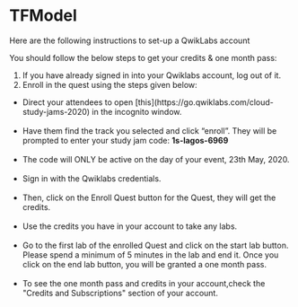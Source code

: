 # TFModel

Here are the following instructions to set-up a QwikLabs account

You should follow the below steps to get your credits & one month pass:

1. If you have already signed in into your Qwiklabs account, log out of it.</br>
2. Enroll in the quest using the steps given below:

  <ul>
  <li>Direct your attendees to open [this](https://go.qwiklabs.com/cloud-study-jams-2020) in the incognito window.</li></br>
  <li>Have them find the track you selected and click “enroll”. They will be prompted to enter your study jam code: <b>1s-lagos-6969</b></li></br>
  <li>The code will ONLY be active on the day of your event, 23th May, 2020.</li></br>
  <li>Sign in with the Qwiklabs credentials.</li></br>
  <li>Then, click on the Enroll Quest button for the Quest, they will get the credits.</li></br>
  <li>Use the credits you have in your account to take any labs.</li></br>
  <li>Go to the first lab of the enrolled Quest and click on the start lab button. Please spend a minimum of 5 minutes in the lab and end it. Once you click on the end lab button, you will be granted a one month pass.</li></br>
  <li>To see the one month pass and credits in your account,check the "Credits and Subscriptions" section of your account.</li></br>
  </ul>
